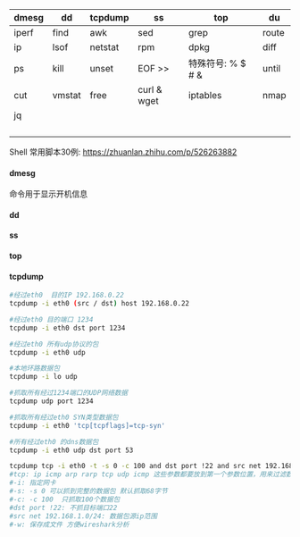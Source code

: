 | dmesg | dd     | tcpdump | ss          | top               | du    |
| ----- | ------ | ------- | ----------- | ----------------- | ----- |
| iperf | find   | awk     | sed         | grep              | route |
| ip    | lsof   | netstat | rpm         | dpkg              | diff  |
| ps    | kill   | unset   | EOF >>      | 特殊符号: % $ # & | until |
| cut   | vmstat | free    | curl & wget | iptables          | nmap  |
| jq    |        |         |             |                   |       |
|       |        |         |             |                   |       |
|       |        |         |             |                   |       |
|       |        |         |             |                   |       |
|       |        |         |             |                   |       |

Shell 常用脚本30例:  https://zhuanlan.zhihu.com/p/526263882

#### dmesg

命令用于显示开机信息

#### dd

#### ss

#### top

#### tcpdump

```bash
#经过eth0  目的IP 192.168.0.22
tcpdump -i eth0 (src / dst) host 192.168.0.22

#经过eth0 目的端口 1234
tcpdump -i eth0 dst port 1234

#经过eth0 所有udp协议的包
tcpdump -i eth0 udp

#本地环路数据包
tcpdump -i lo udp

#抓取所有经过1234端口的UDP网络数据
tcpdump udp port 1234

#抓取所有经过eth0 SYN类型数据包
tcpdump -i eth0 'tcp[tcpflags]=tcp-syn' 

#所有经过eth0 的dns数据包
tcpdump -i eth0 udp dst port 53

tcpdump tcp -i eth0 -t -s 0 -c 100 and dst port !22 and src net 192.168.1.0/24 -w /opt/tmp.cap
#tcp: ip icmp arp rarp tcp udp icmp 这些参数都要放到第一个参数位置，用来过滤数据报的类型
#-i: 指定网卡
#-s: -s 0 可以抓到完整的数据包 默认抓取68字节
#-c: -c 100  只抓取100个数据包
#dst port !22: 不抓目标端口22
#src net 192.168.1.0/24: 数据包源ip范围 
#-w: 保存成文件 方便wireshark分析


```



